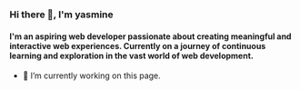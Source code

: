 
### Hi there 👋, I'm yasmine
#### I'm an aspiring web developer passionate about creating meaningful and interactive web experiences. Currently on a journey of continuous learning and exploration in the vast world of web development.

- 🔭 I’m currently working on this page. 










<!--
**yasminefatih/yasminefatih** is a ✨ _special_ ✨ repository because its `README.md` (this file) appears on your GitHub profile.

Here are some ideas to get you started:

- 🔭 I’m currently working on ...
- 🌱 I’m currently learning ...
- 👯 I’m looking to collaborate on ...
- 🤔 I’m looking for help with ...
- 💬 Ask me about ...
- 📫 How to reach me: ...
- 😄 Pronouns: ...
- ⚡ Fun fact: ...
-->
